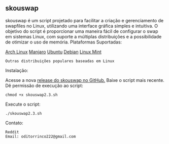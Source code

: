 ## skouswap

skouswap é um script projetado para facilitar a criação e gerenciamento de swapfiles no Linux, utilizando uma interface gráfica simples e intuitiva. O objetivo do script é proporcionar uma maneira fácil de configurar o swap em sistemas Linux, com suporte a múltiplas distribuições e a possibilidade de otimizar o uso de memória.
Plataformas Suportadas:

[Arch Linux](https://archlinux.org/)
[Manjaro](https://manjaro.org/)
[Ubuntu](https://ubuntu.com/download)
[Debian](https://www.debian.org/index.pt.html)
[Linux Mint](https://linuxmint.com/)

    Outras distribuições populares baseadas em Linux

Instalação:

Acesse a nova [release do skouswap no GitHub.](https://github.com/Skourge01/skouswap/releases/tag/skouswap)
Baixe o script mais recente.
Dê permissão de execução ao script:

```
chmod +x skouswap2.3.sh
```
Execute o script:

    ./skouswap2.3.sh

Contato:

    Reddit
    Email: oditorrinco222@gmail.com
